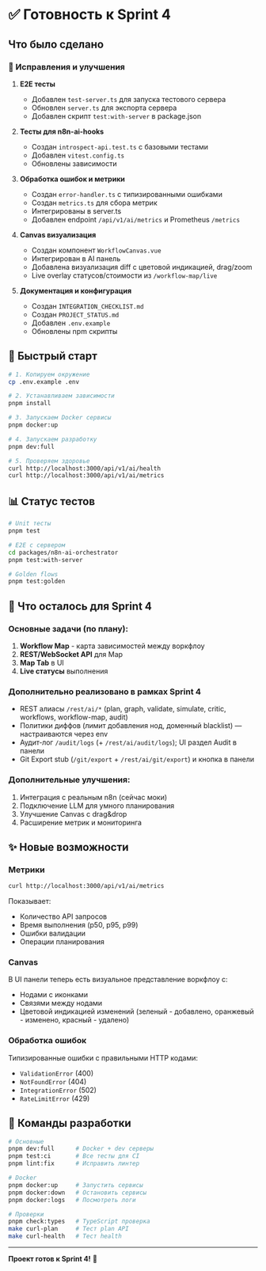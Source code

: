 # ✅ Готовность к Sprint 4

## Что было сделано

### 🔧 Исправления и улучшения

1. **E2E тесты**
   - Добавлен `test-server.ts` для запуска тестового сервера
   - Обновлен `server.ts` для экспорта сервера
   - Добавлен скрипт `test:with-server` в package.json

2. **Тесты для n8n-ai-hooks**
   - Создан `introspect-api.test.ts` с базовыми тестами
   - Добавлен `vitest.config.ts`
   - Обновлены зависимости

3. **Обработка ошибок и метрики**
   - Создан `error-handler.ts` с типизированными ошибками
   - Создан `metrics.ts` для сбора метрик
   - Интегрированы в server.ts
   - Добавлен endpoint `/api/v1/ai/metrics` и Prometheus `/metrics`

4. **Canvas визуализация**
   - Создан компонент `WorkflowCanvas.vue`
   - Интегрирован в AI панель
   - Добавлена визуализация diff с цветовой индикацией, drag/zoom
   - Live overlay статусов/стоимости из `/workflow-map/live`

5. **Документация и конфигурация**
   - Создан `INTEGRATION_CHECKLIST.md`
   - Создан `PROJECT_STATUS.md`
   - Добавлен `.env.example`
   - Обновлены npm скрипты

## 🚀 Быстрый старт

```bash
# 1. Копируем окружение
cp .env.example .env

# 2. Устанавливаем зависимости
pnpm install

# 3. Запускаем Docker сервисы
pnpm docker:up

# 4. Запускаем разработку
pnpm dev:full

# 5. Проверяем здоровье
curl http://localhost:3000/api/v1/ai/health
curl http://localhost:3000/api/v1/ai/metrics
```

## 📊 Статус тестов

```bash
# Unit тесты
pnpm test

# E2E с сервером
cd packages/n8n-ai-orchestrator
pnpm test:with-server

# Golden flows
pnpm test:golden
```

## 🎯 Что осталось для Sprint 4

### Основные задачи (по плану):
1. **Workflow Map** - карта зависимостей между воркфлоу
2. **REST/WebSocket API** для Map
3. **Map Tab** в UI
4. **Live статусы** выполнения

### Дополнительно реализовано в рамках Sprint 4
- REST алиасы `/rest/ai/*` (plan, graph, validate, simulate, critic, workflows, workflow-map, audit)
- Политики диффов (лимит добавления нод, доменный blacklist) — настраиваются через env
- Аудит‑лог `/audit/logs` (+ `/rest/ai/audit/logs`); UI раздел Audit в панели
- Git Export stub (`/git/export` + `/rest/ai/git/export`) и кнопка в панели

### Дополнительные улучшения:
1. Интеграция с реальным n8n (сейчас моки)
2. Подключение LLM для умного планирования
3. Улучшение Canvas с drag&drop
4. Расширение метрик и мониторинга

## ✨ Новые возможности

### Метрики
```bash
curl http://localhost:3000/api/v1/ai/metrics
```
Показывает:
- Количество API запросов
- Время выполнения (p50, p95, p99)
- Ошибки валидации
- Операции планирования

### Canvas
В UI панели теперь есть визуальное представление воркфлоу с:
- Нодами с иконками
- Связями между нодами
- Цветовой индикацией изменений (зеленый - добавлено, оранжевый - изменено, красный - удалено)

### Обработка ошибок
Типизированные ошибки с правильными HTTP кодами:
- `ValidationError` (400)
- `NotFoundError` (404)
- `IntegrationError` (502)
- `RateLimitError` (429)

## 📝 Команды разработки

```bash
# Основные
pnpm dev:full      # Docker + dev серверы
pnpm test:ci       # Все тесты для CI
pnpm lint:fix      # Исправить линтер

# Docker
pnpm docker:up     # Запустить сервисы
pnpm docker:down   # Остановить сервисы
pnpm docker:logs   # Посмотреть логи

# Проверки
pnpm check:types   # TypeScript проверка
make curl-plan     # Тест plan API
make curl-health   # Тест health
```

---

**Проект готов к Sprint 4!** 🚀